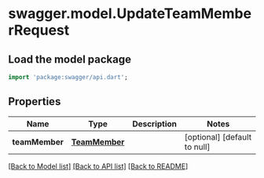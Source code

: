 # swagger.model.UpdateTeamMemberRequest

## Load the model package
```dart
import 'package:swagger/api.dart';
```

## Properties
Name | Type | Description | Notes
------------ | ------------- | ------------- | -------------
**teamMember** | [**TeamMember**](TeamMember.md) |  | [optional] [default to null]

[[Back to Model list]](../README.md#documentation-for-models) [[Back to API list]](../README.md#documentation-for-api-endpoints) [[Back to README]](../README.md)

